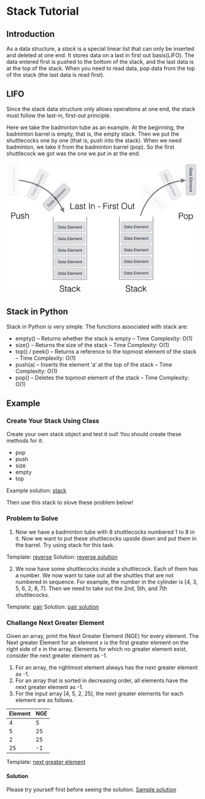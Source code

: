 # Stack Tutorial

## Introduction

As a data structure, a *stack* is a special linear list that can only be inserted and deleted at one end. It stores data on a last in first out basis(LIFO). The data entered first is pushed to the bottom of the stack, and the last data is at the top of the stack. When you need to read data, pop data from the top of the stack (the last data is read first).

## LIFO

Since the stack data structure only allows operations at one end, the stack must follow the last-in, first-out principle.

Here we take the badminton tube as an example. At the beginning, the badminton barrel is empty, that is, the empty stack. Then we put the shuttlecocks one by one (that is, push into the stack). When we need badminton, we take it from the badminton barrel (pop). So the first shuttlecock we got was the one we put in at the end.

![stack_representation](stack_representation.jpg)

## Stack in Python
Stack in Python is very simple. 
The functions associated with stack are:
* empty() – Returns whether the stack is empty – Time Complexity: O(1)
* size() – Returns the size of the stack – Time Complexity: O(1)
* top() / peek() – Returns a reference to the topmost element of the stack – Time Complexity: O(1)
* push(a) – Inserts the element ‘a’ at the top of the stack – Time Complexity: O(1)
* pop() – Deletes the topmost element of the stack – Time Complexity: O(1)

## Example
### Create Your Stack Using Class

Create your own stack object and test it out!
You should create these methods for it:
* pop
* push
* size
* empty
* top

Example solution: [stack](simple_stack.py)

Then use this stack to slove these problem below!
### Problem to Solve
1. Now we have a badminton tube with 8 shuttlecocks numbered 1 to 8 in it. Now we want to put these shuttlecocks upside down and put them in the barrel. Try using stack for this task.

Template: [reverse](reverse.py)
Solution: [reverse solution](reverse_solution.py)

2. We now have some shuttlecocks inside a shuttlecock. Each of them has a number. We now want to take out all the shuttles that are not numbered in sequence. For example, the number in the cylinder is [4, 3, 5, 6, 2, 8, 7]. Then we need to take out the 2nd, 5th, and 7th shuttlecocks.

Template: [pair](pair.py)
Solution: [pair solution](pair_solution.py)

### Challange Next Greater Element

Given an array, print the Next Greater Element (NGE) for every element. The Next greater Element for an element x is the first greater element on the right side of x in the array. Elements for which no greater element exist, consider the next greater element as -1. 

1. For an array, the rightmost element always has the next greater element as -1.
2. For an array that is sorted in decreasing order, all elements have the next greater element as -1.
3. For the input array [4, 5, 2, 25], the next greater elements for each element are as follows.

Element |  NGE
--------|------
   4    |  5
   5    |  25
   2    |  25
   25   | -1

Template: [next greater element](NGE.py)
#### Solution
Please try yourself first before seeing the solution.
[Sample solution](stack_example.py)